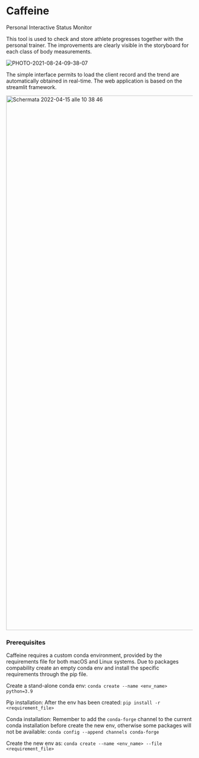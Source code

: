 # Caffeine
Personal Interactive Status Monitor

This tool is used to check and store athlete progresses together with the personal trainer.
The improvements are clearly visible in the storyboard for each class of body measurements.

![PHOTO-2021-08-24-09-38-07](https://user-images.githubusercontent.com/18316072/163548969-b7c90da5-1151-496b-af7c-2dccad033d03.jpg)

The simple interface permits to load the client record and the trend are automatically obtained in real-time. The web application is based on the streamlit framework.

<img width="1440" alt="Schermata 2022-04-15 alle 10 38 46" src="https://user-images.githubusercontent.com/18316072/163549111-cf50d901-717f-46f5-ac84-63d39c5b2225.png">


### Prerequisites
Caffeine requires a custom conda environment, provided by the requirements file for both macOS and Linux systems.
Due to packages compability create an empty conda env and install the specific requirements through the pip file.

Create a stand-alone conda env:
```conda create --name <env_name> python=3.9```


Pip installation:
After the env has been created: ```pip install -r <requirement_file>```


Conda installation: 
Remember to add the ```conda-forge``` channel to the current conda installation before create the new env, otherwise some packages will not be available: ```conda config --append channels conda-forge```

Create the new env as: ```conda create --name <env_name> --file <requirement_file>```

